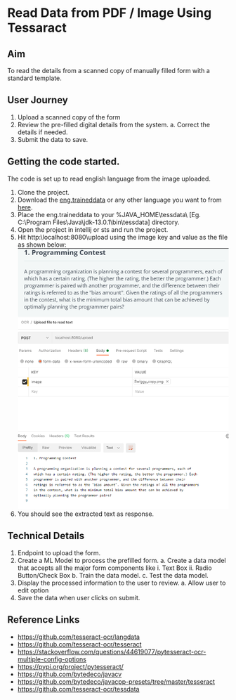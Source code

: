 # Read Data from PDF / Image Using Tessaract

## Aim

To read the details from a scanned copy of manually filled form with a standard template.

## User Journey

1. Upload a scanned copy of the form
2. Review the pre-filled digital details from the system.
    a. Correct the details if needed.
3. Submit the data to save.

## Getting the code started.

The code is set up to read english language from the image uploaded. 

1. Clone the project.
2. Download the [eng.traineddata](https://github.com/tesseract-ocr/tessdata/blob/main/eng.traineddata) or any other language you want to from [here](https://github.com/tesseract-ocr/tessdata).
3. Place the eng.traineddata to your %JAVA_HOME\tessdata\ [Eg. C:\Program Files\Java\jdk-13.0.1\bin\tessdata] directory.
4. Open the project in intellij or sts and run the project.
5. Hit http:\\localhost:8080\upload using the image key and value as the file as shown below:
![request_image.png](request_image.png)
![sample_post_man_request.png](sample_post_man_request.png)
6. You should see the extracted text as response.

## Technical Details

1. Endpoint to upload the form.
2. Create a ML Model to process the prefilled form.
    a. Create a data model that accepts all the major form components like
        i. Text Box
        ii. Radio Button/Check Box
    b. Train the data model.
    c. Test the data model.
3. Display the processed information to the user to review.
    a. Allow user to edit option
4. Save the data when user clicks on submit.

## Reference Links

* https://github.com/tesseract-ocr/langdata
* https://github.com/tesseract-ocr/tesseract
* https://stackoverflow.com/questions/44619077/pytesseract-ocr-multiple-config-options
* https://pypi.org/project/pytesseract/
* https://github.com/bytedeco/javacv
* https://github.com/bytedeco/javacpp-presets/tree/master/tesseract
* https://github.com/tesseract-ocr/tessdata